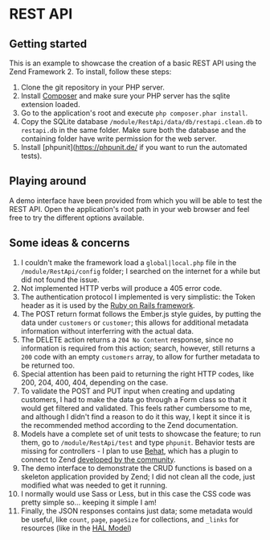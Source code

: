 # REST API
## Getting started
This is an example to showcase the creation of a basic REST API using the Zend Framework 2. To install, follow these steps:

1. Clone the git repository in your PHP server.
2. Install [Composer](https://getcomposer.org/) and make sure your PHP server has the sqlite extension loaded.
3. Go to the application's root and execute `php composer.phar install`.
4. Copy the SQLite database `/module/RestApi/data/db/restapi.clean.db` to `restapi.db` in the same folder. Make sure both the database and the containing folder have write permission for the web server.
5. Install [phpunit](https://phpunit.de/ if you want to run the automated tests). 

## Playing around
A demo interface have been provided from which you will be able to test the REST API. Open the application's root path in your web browser and feel free to try the different options available.

## Some ideas & concerns
1. I couldn't make the framework load a `global|local.php` file in the `/module/RestApi/config` folder; I searched on the internet for a while but did not found the issue.
1. Not implemented HTTP verbs will produce a 405 error code.
1. The authentication protocol I implemented is very simplistic: the Token header as it is used by the [Ruby on Rails framework](http://api.rubyonrails.org/classes/ActionController/HttpAuthentication/Token.html).
1. The POST return format follows the Ember.js style guides, by putting the data under `customers` or `customer`; this allows for additional metadata information without interferring with the actual data.
1. The DELETE action returns a `204 No Content` response, since no information is required from this action; search, however, still returns a `200` code with an empty `customers` array, to allow for further metadata to be returned too.
1. Special attention has been paid to returning the right HTTP codes, like 200, 204, 400, 404, depending on the case. 
1. To validate the POST and PUT input when creating and updating customers, I had to make the data go through a Form class so that it would get filtered and validated. This feels rather cumbersome to me, and although I didn't find a reason to do it this way, I kept it since it is the recommended method according to the Zend documentation.
1. Models have a complete set of unit tests to showcase the feature; to run them, go to `/module/RestApi/test` and type `phpunit`. Behavior tests are missing for controllers - I plan to use [Behat](https://github.com/Behat/Behat), which has a plugin to connect to Zend [developed by the community](https://github.com/mvlabs/zf2behat-extension).
1. The demo interface to demonstrate the CRUD functions is based on a skeleton application provided by Zend; I did not clean all the code, just modified what was needed to get it running.
1. I normally would use Sass or Less, but in this case the CSS code was pretty simple so... keeping it simple I am!
1. Finally, the JSON responses contains just data; some metadata would be useful, like `count`, `page`, `pageSize` for collections, and `_links` for resources (like in the [HAL Model](http://stateless.co/hal_specification.html))

